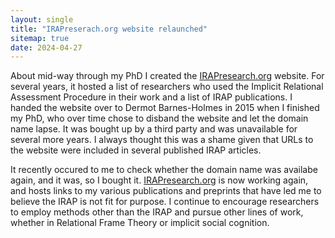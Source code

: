 ```yaml
---
layout: single
title: "IRAPreserach.org website relaunched"
sitemap: true
date: 2024-04-27
---
```


About mid-way through my PhD I created the [IRAPresearch.org](irapresearch.org) website. For several years, it hosted a list of researchers who used the Implicit Relational Assessment Procedure in their work and a list of IRAP publications. I handed the website over to Dermot Barnes-Holmes in 2015 when I finished my PhD, who over time chose to disband the website and let the domain name lapse. It was bought up by a third party and was unavailable for several more years. I always thought this was a shame given that URLs to the website were included in several published IRAP articles.

It recently occured to me to check whether the domain name was availabe again, and it was, so I bought it. [IRAPresearch.org](irapresearch.org) is now working again, and hosts links to my various publications and preprints that have led me to believe the IRAP is not fit for purpose. I continue to encourage researchers to employ methods other than the IRAP and pursue other lines of work, whether in Relational Frame Theory or implicit social cognition.
